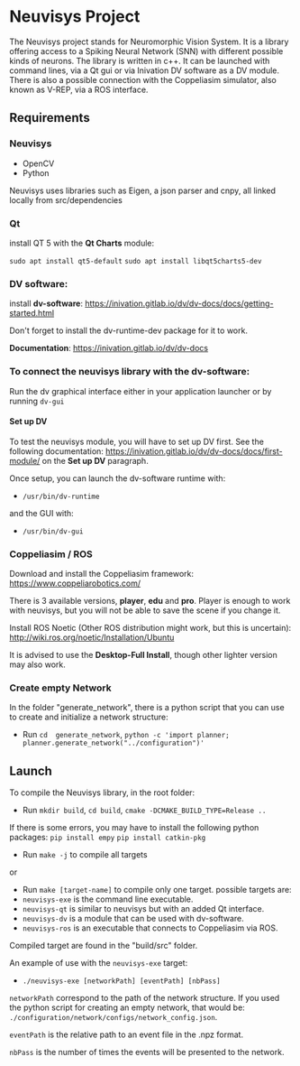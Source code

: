 # Neuvisys Project

The Neuvisys project stands for Neuromorphic Vision System. It is a library offering access to a Spiking Neural Network (SNN) with different possible kinds of neurons.
The library is written in c++.
It can be launched with command lines, via a Qt gui or via Inivation DV software as a DV module. There is also a possible connection with the Coppeliasim simulator, also known as V-REP, via a ROS interface.

## Requirements

### Neuvisys

- OpenCV
- Python

Neuvisys uses libraries such as Eigen, a json parser and cnpy, all linked locally from src/dependencies

### Qt
install QT 5 with the **Qt Charts** module:

``sudo apt install qt5-default``
``sudo apt install libqt5charts5-dev``

### DV software:
install **dv-software**: https://inivation.gitlab.io/dv/dv-docs/docs/getting-started.html

Don't forget to install the dv-runtime-dev package for it to work.

**Documentation**: https://inivation.gitlab.io/dv/dv-docs

### To connect the neuvisys library with the dv-software:
Run the dv graphical interface either in your application launcher or by running ``dv-gui``

#### Set up DV

To test the neuvisys module, you will have to set up DV first. See the following documentation: https://inivation.gitlab.io/dv/dv-docs/docs/first-module/ on the **Set up DV** paragraph.

Once setup, you can launch the dv-software runtime with:
- ``/usr/bin/dv-runtime``

and the GUI with:
- ``/usr/bin/dv-gui``

### Coppeliasim / ROS

Download and install the Coppeliasim framework: https://www.coppeliarobotics.com/

There is 3 available versions, **player**, **edu** and **pro**. Player is enough to work with neuvisys, but you will not be able to save the scene if you change it.

Install ROS Noetic (Other ROS distribution might work, but this is uncertain): http://wiki.ros.org/noetic/Installation/Ubuntu

It is advised to use the **Desktop-Full Install**, though other lighter version may also work.

### Create empty Network

In the folder "generate_network", there is a python script that you can use to create and initialize a network structure:

- Run ``cd  generate_network``, ``python -c 'import planner; planner.generate_network("../configuration")'``

## Launch

To compile the Neuvisys library, in the root folder:
- Run ``mkdir build``, ``cd build``, ``cmake -DCMAKE_BUILD_TYPE=Release ..``

If there is some errors, you may have to install the following python packages:
``pip install empy``
``pip install catkin-pkg``

- Run ``make -j`` to compile all targets

or

- Run ``make [target-name]`` to compile only one target. possible targets are:
- ``neuvisys-exe`` is the command line executable.
- ``neuvisys-qt`` is similar to neuvisys but with an added Qt interface.
- ``neuvisys-dv`` is a module that can be used with dv-software.
- ``neuvisys-ros`` is an executable that connects to Coppeliasim via ROS.

Compiled target are found in the "build/src" folder.

An example of use with the ``neuvisys-exe`` target:

- ``./neuvisys-exe [networkPath] [eventPath] [nbPass]``

``networkPath`` correspond to the path of the network structure. If you used the python script for creating an empty network, that would be:
``./configuration/network/configs/network_config.json``.

``eventPath`` is the relative path to an event file in the .npz format.

``nbPass`` is the number of times the events will be presented to the network.
